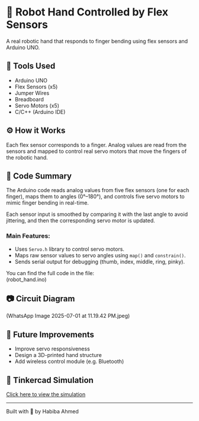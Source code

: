 # 🤖 Robot Hand Controlled by Flex Sensors

A real robotic hand that responds to finger bending using flex sensors and Arduino UNO.

## 🧰 Tools Used
- Arduino UNO
- Flex Sensors (x5)
- Jumper Wires
- Breadboard
- Servo Motors (x5)
- C/C++ (Arduino IDE)

## ⚙️ How it Works
Each flex sensor corresponds to a finger. Analog values are read from the sensors and mapped to control real servo motors that move the fingers of the robotic hand.
## 🧾 Code Summary

The Arduino code reads analog values from five flex sensors (one for each finger), maps them to angles (0°–180°), and controls five servo motors to mimic finger bending in real-time.

Each sensor input is smoothed by comparing it with the last angle to avoid jittering, and then the corresponding servo motor is updated.

### Main Features:
- Uses `Servo.h` library to control servo motors.
- Maps raw sensor values to servo angles using `map()` and `constrain()`.
- Sends serial output for debugging (thumb, index, middle, ring, pinky).

You can find the full code in the file:  
(robot_hand.ino)


## 📷 Circuit Diagram
(WhatsApp Image 2025-07-01 at 11.19.42 PM.jpeg)

## 🚀 Future Improvements
- Improve servo responsiveness
- Design a 3D-printed hand structure
- Add wireless control module (e.g. Bluetooth)

## 🔗 Tinkercad Simulation

[Click here to view the simulation](https://www.tinkercad.com/things/bGdpcwAmCNJ-fabulous-kup)


---
Built with 💛 by Habiba Ahmed
